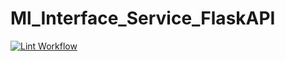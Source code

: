 # Ml_Interface_Service_FlaskAPI

[![Lint Workflow](https://github.com/ttcchub/Ml_Interface_Service/actions/workflows/lint.yml/badge.svg?branch=main)](https://github.com/ttcchub/Ml_Interface_Service/actions/workflows/lint.yml)
